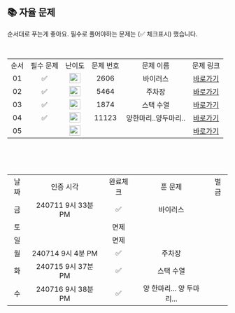 
## 📚 자율 문제

순서대로 푸는게 좋아요.
필수로 풀어야하는 문제는 (✅ 체크표시) 했습니다.

<br/>
<table>
  <tr>
    <td align="center">순서</td>
    <td align="center">필수 문제</td>
    <td align="center">난이도</td>
    <td align="center">문제 번호</td>
    <td align="center">문제 이름</td>
    <td align="center">문제 링크</td>
  </tr>
  <tr>
    <td align="center">01</td>
    <td align="center">✅</td>
    <td align="center"><img height="23px" width="25px" src="https://d2gd6pc034wcta.cloudfront.net/tier/8.svg"></td>
    <td align="center">2606</td>
    <td align="center">바이러스</td>
    <td align="center"><a href="https://www.acmicpc.net/problem/2606">바로가기</a></td>
  </tr>
  <tr>
    <td align="center">02</td>
    <td align="center">✅</td>
    <td align="center"><img height="23px" width="25px" src="https://d2gd6pc034wcta.cloudfront.net/tier/9.svg"></td>
    <td align="center">5464</td>
    <td align="center">주차장</td>
    <td align="center"><a href="https://www.acmicpc.net/problem/5464">바로가기</a></td>
  </tr>
  <tr>
    <td align="center">03</td>
    <td align="center">✅</td>
    <td align="center"><img height="23px" width="25px" src="https://d2gd6pc034wcta.cloudfront.net/tier/9.svg"></td>
    <td align="center">1874</td>
    <td align="center">스택 수열</td>
    <td align="center"><a href="https://www.acmicpc.net/problem/1874">바로가기</a></td>
  </tr>
  <tr>
    <td align="center">04</td>
    <td align="center">✅</td>
    <td align="center"><img height="23px" width="25px" src="https://d2gd6pc034wcta.cloudfront.net/tier/9.svg"></td>
    <td align="center">11123</td>
    <td align="center">양한마리..양두마리..</td>
    <td align="center"><a href="https://www.acmicpc.net/problem/11123">바로가기</a></td>
  </tr>
   <tr>
    <td align="center">05</td>
    <td align="center"></td>
    <td align="center"><img height="23px" width="25px" src="https://d2gd6pc034wcta.cloudfront.net/tier/15.svg"></td>
    <td align="center"></td>
    <td align="center"></td>
    <td align="center"><a href="https://www.acmicpc.net/problem">바로가기</a></td>
  </tr>
</table>
<br/><br/>


<br>

<table>
  <tr>
    <td align="center">날짜</td>
    <td align="center">인증 시각</td>
    <td align="center">완료체크</td>
    <td align="center">푼 문제</td>
    <td align="center">벌금</td>
  </tr>
    <tr>
    <td align="center">금</td>
    <td align="center">240711 9시 33분 PM</td>
    <td align="center">✅</td>
    <td align="center">바이러스</td>
    <td align="center"></td>
  </tr>
   <tr>
    <td align="center">토</td>
    <td align="center"></td>
    <td align="center">면제</td>
    <td align="center"></td>
    <td align="center"></td>
  </tr>
  <tr>
    <td align="center">일</td>
    <td align="center"></td>
    <td align="center">면제</td>
    <td align="center"></td>
    <td align="center"></td>
  </tr>
  <tr>
    <td align="center">월</td>
    <td align="center">240714 9시 4분 PM</td>
    <td align="center">✅</td>
    <td align="center">주차장</td>
    <td align="center"></td>
  </tr>
  <tr>
    <td align="center">화</td>
    <td align="center">240715 9시 37분 PM</td>
    <td align="center">✅</td>
    <td align="center">스택 수열</td>
    <td align="center"></td>
  </tr>
  <tr>
    <td align="center">수</td>
    <td align="center">240716 9시 38분 PM</td>
    <td align="center">✅</td>
    <td align="center">양 한마리... 양 두마리...</td>
    <td align="center"></td>
  </tr>
</table>
